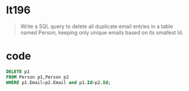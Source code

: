 # lt196
> Write a SQL query to delete all duplicate email entries in a table named Person, keeping only unique emails based on its smallest Id.

# code
```sql
DELETE p1
FROM Person p1,Person p2
WHERE p1.Email=p2.Email and p1.Id>p2.Id;
```